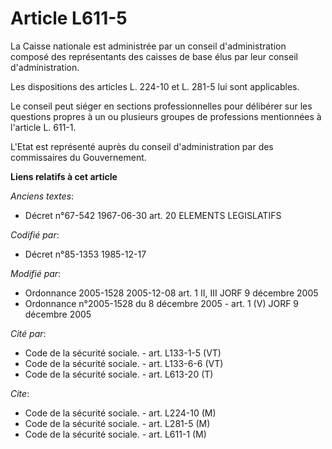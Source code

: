 # Article L611-5

La Caisse nationale est administrée par un conseil d'administration composé des représentants des caisses de base élus par
leur conseil d'administration.

Les dispositions des articles L. 224-10 et L. 281-5 lui sont applicables.

Le conseil peut siéger en sections professionnelles pour délibérer sur les questions propres à un ou plusieurs groupes de
professions mentionnées à l'article L. 611-1.

L'Etat est représenté auprès du conseil d'administration par des commissaires du Gouvernement.

**Liens relatifs à cet article**

_Anciens textes_:

  - Décret n°67-542 1967-06-30 art. 20 ELEMENTS LEGISLATIFS

_Codifié par_:

  - Décret n°85-1353 1985-12-17

_Modifié par_:

  - Ordonnance 2005-1528 2005-12-08 art. 1 II, III JORF 9 décembre 2005
  - Ordonnance n°2005-1528 du 8 décembre 2005 - art. 1 (V) JORF 9 décembre 2005

_Cité par_:

  - Code de la sécurité sociale. - art. L133-1-5 (VT)
  - Code de la sécurité sociale. - art. L133-6-6 (VT)
  - Code de la sécurité sociale. - art. L613-20 (T)

_Cite_:

  - Code de la sécurité sociale. - art. L224-10 (M)
  - Code de la sécurité sociale. - art. L281-5 (M)
  - Code de la sécurité sociale. - art. L611-1 (M)
